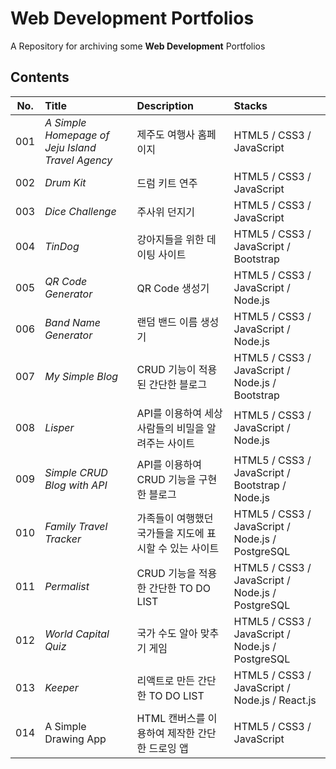 # Web Development Portfolios

A Repository for archiving some **Web Development** Portfolios

## Contents

| **No.** | **Title**                                        | **Description**                                         | **Stacks**                                       |
| :-----: | :----------------------------------------------- | :------------------------------------------------------ | :----------------------------------------------- |
|   001   | _A Simple Homepage of Jeju Island Travel Agency_ | 제주도 여행사 홈페이지                                  | HTML5 / CSS3 / JavaScript                        |
|   002   | _Drum Kit_                                       | 드럼 키트 연주                                          | HTML5 / CSS3 / JavaScript                        |
|   003   | _Dice Challenge_                                 | 주사위 던지기                                           | HTML5 / CSS3 / JavaScript                        |
|   004   | _TinDog_                                         | 강아지들을 위한 데이팅 사이트                           | HTML5 / CSS3 / JavaScript / Bootstrap            |
|   005   | _QR Code Generator_                              | QR Code 생성기                                          | HTML5 / CSS3 / JavaScript / Node.js              |
|   006   | _Band Name Generator_                            | 랜덤 밴드 이름 생성기                                   | HTML5 / CSS3 / JavaScript / Node.js              |
|   007   | _My Simple Blog_                                 | CRUD 기능이 적용된 간단한 블로그                        | HTML5 / CSS3 / JavaScript / Node.js / Bootstrap  |
|   008   | _Lisper_                                         | API를 이용하여 세상 사람들의 비밀을 알려주는 사이트     | HTML5 / CSS3 / JavaScript / Node.js              |
|   009   | _Simple CRUD Blog with API_                      | API를 이용하여 CRUD 기능을 구현한 블로그                | HTML5 / CSS3 / JavaScript / Bootstrap / Node.js  |
|   010   | _Family Travel Tracker_                          | 가족들이 여행했던 국가들을 지도에 표시할 수 있는 사이트 | HTML5 / CSS3 / JavaScript / Node.js / PostgreSQL |
|   011   | _Permalist_                                      | CRUD 기능을 적용한 간단한 TO DO LIST                    | HTML5 / CSS3 / JavaScript / Node.js / PostgreSQL |
|   012   | _World Capital Quiz_                             | 국가 수도 알아 맞추기 게임                              | HTML5 / CSS3 / JavaScript / Node.js / PostgreSQL |
|   013   | _Keeper_                                         | 리액트로 만든 간단한 TO DO LIST                         | HTML5 / CSS3 / JavaScript / Node.js / React.js   |
|   014   | A Simple Drawing App                             | HTML 캔버스를 이용하여 제작한 간단한 드로잉 앱          | HTML5 / CSS3 / JavaScript                        |
